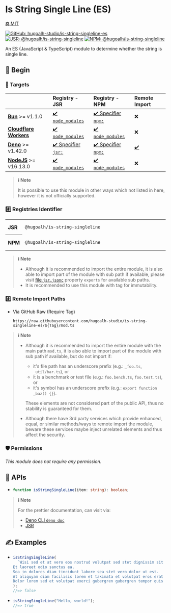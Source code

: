 # Is String Single Line (ES)

[**⚖️** MIT](./LICENSE.md)

[![GitHub: hugoalh-studio/is-string-singleline-es](https://img.shields.io/github/v/release/hugoalh-studio/is-string-singleline-es?label=hugoalh-studio/is-string-singleline-es&labelColor=181717&logo=github&logoColor=ffffff&sort=semver&style=flat "GitHub: hugoalh-studio/is-string-singleline-es")](https://github.com/hugoalh-studio/is-string-singleline-es)
[![JSR: @hugoalh/is-string-singleline](https://img.shields.io/jsr/v/@hugoalh/is-string-singleline?label=JSR%20@hugoalh/is-string-singleline&labelColor=F7DF1E&logoColor=000000&style=flat "JSR: @hugoalh/is-string-singleline")](https://jsr.io/@hugoalh/is-string-singleline)
[![NPM: @hugoalh/is-string-singleline](https://img.shields.io/npm/v/@hugoalh/is-string-singleline?label=@hugoalh/is-string-singleline&labelColor=CB3837&logo=npm&logoColor=ffffff&style=flat "NPM: @hugoalh/is-string-singleline")](https://www.npmjs.com/package/@hugoalh/is-string-singleline)

An ES (JavaScript & TypeScript) module to determine whether the string is single line.

## 🔰 Begin

### 🎯 Targets

|  | **Registry - JSR** | **Registry - NPM** | **Remote Import** |
|:--|:--|:--|:--|
| **[Bun](https://bun.sh/)** >= v1.1.0 | [✔️ `node_modules`](https://jsr.io/docs/npm-compatibility) | [✔️ Specifier `npm:`](https://bun.sh/docs/runtime/autoimport) | ❌ |
| **[Cloudflare Workers](https://workers.cloudflare.com/)** | [✔️ `node_modules`](https://jsr.io/docs/with/cloudflare-workers) | [✔️ `node_modules`](https://docs.npmjs.com/using-npm-packages-in-your-projects) | ❌ |
| **[Deno](https://deno.land/)** >= v1.42.0 | [✔️ Specifier `jsr:`](https://jsr.io/docs/with/deno) | [✔️ Specifier `npm:`](https://docs.deno.com/runtime/manual/node/npm_specifiers) | [✔️](https://docs.deno.com/runtime/manual/basics/modules/#remote-import) |
| **[NodeJS](https://nodejs.org/)** >= v16.13.0 | [✔️ `node_modules`](https://jsr.io/docs/with/node) | [✔️ `node_modules`](https://docs.npmjs.com/using-npm-packages-in-your-projects) | ❌ |

> **ℹ️ Note**
>
> It is possible to use this module in other ways which not listed in here, however it is not officially supported.

### #️⃣ Registries Identifier

<table><tbody align="left">
<tr>
<th>JSR</th>
<td width="100%">

```
@hugoalh/is-string-singleline
```

</td>
</tr>
<tr>
<th>NPM</th>
<td width="100%">

```
@hugoalh/is-string-singleline
```

</td>
</tr>
</tbody></table>

> **ℹ️ Note**
>
> - Although it is recommended to import the entire module, it is also able to import part of the module with sub path if available, please visit [file `jsr.jsonc`](./jsr.jsonc) property `exports` for available sub paths.
> - It is recommended to use this module with tag for immutability.

### #️⃣ Remote Import Paths

- Via GitHub Raw (Require Tag)
  ```
  https://raw.githubusercontent.com/hugoalh-studio/is-string-singleline-es/${Tag}/mod.ts
  ```

> **ℹ️ Note**
>
> - Although it is recommended to import the entire module with the main path `mod.ts`, it is also able to import part of the module with sub path if available, but do not import if:
>
>   - it's file path has an underscore prefix (e.g.: `_foo.ts`, `_util/bar.ts`), or
>   - it is a benchmark or test file (e.g.: `foo.bench.ts`, `foo.test.ts`), or
>   - it's symbol has an underscore prefix (e.g.: `export function _baz() {}`).
>
>   These elements are not considered part of the public API, thus no stability is guaranteed for them.
> - Although there have 3rd party services which provide enhanced, equal, or similar methods/ways to remote import the module, beware these services maybe inject unrelated elements and thus affect the security.

### 🛡️ Permissions

*This module does not require any permission.*

## 🧩 APIs

- ```ts
  function isStringSingleLine(item: string): boolean;
  ```

> **ℹ️ Note**
>
> For the prettier documentation, can visit via:
>
> - [Deno CLI `deno doc`](https://deno.land/manual/tools/documentation_generator)
> - [JSR](https://jsr.io/@hugoalh/is-string-singleline)

## ✍️ Examples

- ```ts
  isStringSingleLine(
    `Wisi sed et at vero eos nostrud volutpat sed stet dignissim sit sanctus in eros.
  Et laoreet odio sanctus ea.
  Sea in dolores diam tincidunt labore sea stet vero dolor ut est.
  At aliquyam diam facilisis lorem et takimata et volutpat eros erat ipsum velit labore sed ea illum.
  Dolor lorem sed et volutpat exerci gubergren gubergren tempor quis ea eirmod eos ut dolor autem ipsum accumsan.`
  );
  //=> false
  ```
- ```ts
  isStringSingleLine("Hello, world!");
  //=> true
  ```
